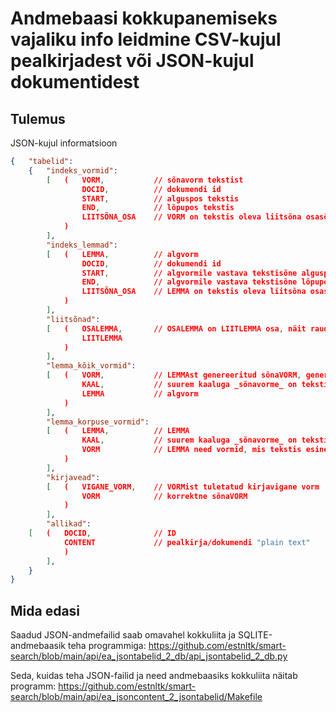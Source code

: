 # Andmebaasi kokkupanemiseks vajaliku info leidmine CSV-kujul pealkirjadest või JSON-kujul dokumentidest 

## Tulemus

JSON-kujul informatsioon

```json
{   "tabelid":
    {   "indeks_vormid":
        [   (   VORM,           // sõnavorm tekstist
                DOCID,          // dokumendi id
                START,          // alguspos tekstis
                END,            // lõpupos tekstis
                LIITSÕNA_OSA    // VORM on tekstis oleva liitsõna osasõna 
            )
        ],
        "indeks_lemmad":
        [   (   LEMMA,          // algvorm
                DOCID,          // dokumendi id
                START,          // algvormile vastava tekstisõne alguspos tekstis
                END,            // algvormile vastava tekstisõne lõpupos tekstis
                LIITSÕNA_OSA    // LEMMA on tekstis oleva liitsõna osasõna 
            )
        ],
        "liitsõnad":
        [   (   OSALEMMA,       // OSALEMMA on LIITLEMMA osa, näit raudteejaam -> raud, tee, jaam, raudtee, teejaam
                LIITLEMMA
            )
        ],
        "lemma_kõik_vormid":
        [   (   VORM,           // LEMMAst genereeritud sõnaVORM, genereeritud on LEMMA kõikvõimalikud VORMid
                KAAL,           // suurem kaaluga _sõnavorme_ on tekstis rohkem, KAAL==0 kui ei esine tekstis
                LEMMA           // algvorm
            )
        ],
        "lemma_korpuse_vormid":
        [   (   LEMMA,          // LEMMA
                KAAL,           // suurem kaaluga _sõnavorme_ on tekstis rohkem, KAAL!=0
                VORM            // LEMMA need vormid, mis tekstis esinesid
            )
        ],
        "kirjavead":
        [   (   VIGANE_VORM,    // VORMist tuletatud kirjavigane vorm
                VORM            // korrektne sõnaVORM
            )
        ],
        "allikad":
    [   (   DOCID,              // ID
            CONTENT             // pealkirja/dokumendi "plain text"
            )
        ],
    }
}
```

## Mida edasi

Saadud JSON-andmefailid saab omavahel kokkuliita ja SQLITE-andmebaasik teha programmiga:
https://github.com/estnltk/smart-search/blob/main/api/ea_jsontabelid_2_db/api_jsontabelid_2_db.py


Seda, kuidas teha JSON-failid ja need andmebaasiks kokkuliita näitab programm:
https://github.com/estnltk/smart-search/blob/main/api/ea_jsoncontent_2_jsontabelid/Makefile
 